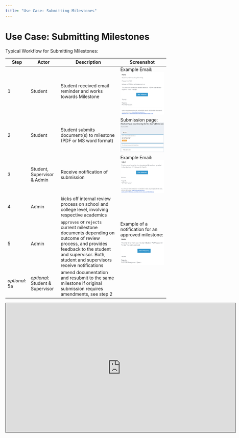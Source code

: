 ```yaml
---
title: "Use Case: Submitting Milestones"
---
```



# Use Case: Submitting Milestones

Typical Workflow for Submitting Milestones:

| Step   | Actor |  Description | Screenshot |
|----------|-------------|------|---|
| 1 | Student | Student received email reminder and works towards Milestone | Example Email: <br><a href="images/due_email.png"><img src="images/due_email.png" width="100%"></a> |
| 2 | Student | Student submits document(s) to milestone (PDF or MS word format) | Submission page: <br><a href="images/submission.png"><img src="images/submission.png" width="100%"></a> |
| 3 | Student, Supervisor & Admin | Receive notification of submission | Example Email: <br><a href="images/upload.png"><img src="images/upload.png" width="100%"></a>|
| 4 | Admin | kicks off internal review process on school and college level, involving respective academics | |
| 5 | Admin | `approves` or `rejects` current milestone documents depending on outcome of review process, and provides feedback to the student and supervisor. Both, student and supervisors receive notifications | Example of a notification for an approved milestone: <br><a href="images/approved_email.png"><img src="images/approved_email.png" width="100%"></a>|
| *optional:* 5a | *optional:* Student & Supervisor | amend documentation and resubmit to the same milestone if original submission requires amendments, see step 2 | |

<iframe src="https://uol.cloud.panopto.eu/Panopto/Pages/Embed.aspx?id=731c3c15-f50f-48f3-8038-a99600d856a9&v=1" width="720" height="405" style="padding: 0px; border: 1px solid #464646;" frameborder="0" allowfullscreen allow="autoplay"></iframe>